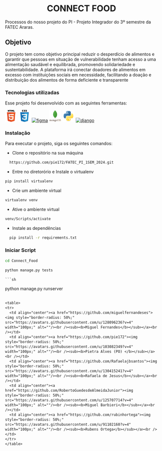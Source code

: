 <h1 align="center"> CONNECT FOOD </h1>

Processos do nosso projeto do PI - Projeto Integrador do 3º semestre da FATEC Araras.

## Objetivo
O projeto tem como objetivo principal reduzir o desperdício de alimentos e garantir que pessoas em situação de vulnerabilidade tenham acesso a uma alimentação saudável e equilibrada, promovendo solidariedade e sustentabilidade. A plataforma irá conectar doadores de alimentos em excesso com instituições sociais em necessidade, facilitando a doação e distribuição dos alimentos de forma deficiente e transparente


### Tecnologias utilizadas

Esse projeto foi desenvolvido com as seguintes ferramentas:
<p align="left"> 
  <a href="https://www.w3.org/html/" target="_blank" rel="noreferrer"><img src="https://raw.githubusercontent.com/devicons/devicon/master/icons/html5/html5-original-wordmark.svg" alt="html5" width="40" height="40"/></a> 
  <a href="https://www.w3schools.com/css/" target="_blank" rel="noreferrer"> <img src="https://raw.githubusercontent.com/devicons/devicon/master/icons/css3/css3-original-wordmark.svg" alt="css3" width="40" height="40"/></a> 
  <a href="https://www.figma.com/" target="_blank" rel="noreferrer"> <img src="https://www.vectorlogo.zone/logos/figma/figma-icon.svg" alt="figma" width="40" height="40"/></a>
  <a href="https://www.mongodb.com/" target="_blank" rel="noreferrer"> <img src="https://raw.githubusercontent.com/devicons/devicon/master/icons/mongodb/mongodb-original-wordmark.svg" alt="mongodb" width="40" height="40"/></a> 
  <a href="https://www.python.org" target="_blank" rel="noreferrer"> <img src="https://raw.githubusercontent.com/devicons/devicon/master/icons/python/python-original.svg" alt="python" width="40" height="40"/></a> 
  <a href="https://www.djangoproject.com/" target="_blank" rel="noreferrer"> <img src="https://cdn.worldvectorlogo.com/logos/django.svg" alt="django" width="40" height="40"/></a>
</p>

### Instalação

Para executar o projeto, siga os seguintes comandos:

  * Clone o repositório na sua máquina
  ```sh
    https://github.com/pie172/FATEC_PI_1SEM_2024.git
  ```
  * Entre no diretorório e Instale o virtualenv
  ```sh
  pip install virtualenv
  ```

  * Crie um ambiente virtual
  ```sh
  virtualenv venv 
  ```

  * Ative o ambiente virtual
  ```sh
  venv/Scripts/activate
  ```
  
  * Instale as dependências 
  ```sh
    pip install -r requirements.txt
  ```
### Iniciar Script

  ```sh
  cd Connect_Food
  ```

  ```sh
  python manage.py tests
  ```

    ```sh
  python manage.py runserver
  ```

<table>
  <tr>
    <td align="center"><a href="https://github.com/miguelfernandeses"><img style="border-radius: 50%;" src="https://avatars.githubusercontent.com/u/128096236?v=4" width="100px;" alt=""/><br /><sub><b>Miguel Fernandes</b></sub></a><br /></td>
    <td align="center"><a href="https://github.com/pie172"><img style="border-radius: 50%;" src="https://avatars.githubusercontent.com/u/103082349?v=4" width="100px;" alt=""/><br /><sub><b>Pietra Alves (PO) </b></sub></a><br /></td>
    <td align="center"><a href="https://github.com/Rafaelajbsantos"><img style="border-radius: 50%;" src="https://avatars.githubusercontent.com/u/130415241?v=4" width="100px;" alt=""/><br /><sub><b>Rafaela de Jesus</b></sub></a><br /></td>  
    <td align="center"><a href="https://github.com/RobertoGuedesdeAlmeidaJunior"><img style="border-radius: 50%;" src="https://avatars.githubusercontent.com/u/125707714?v=4" width="100px;" alt=""/><br /><sub><b>Miguel Barbieri</b></sub></a><br /></td>
    <td align="center"><a href="https://github.com/rubinhortega"><img style="border-radius: 50%;" src="https://avatars.githubusercontent.com/u/91102160?v=4" width="100px;" alt=""/><br /><sub><b>Rubens Ortega</b></sub></a><br /></td>
  </tr>
</table>